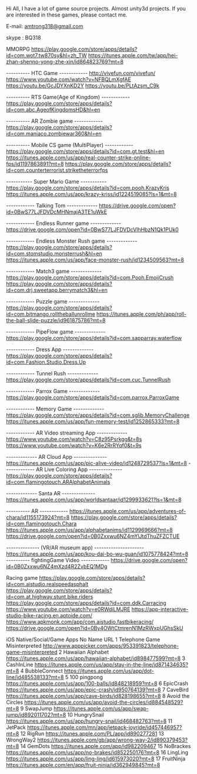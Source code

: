 Hi All, I have a lot of game source projects. Almost unity3d projects. If you are interested in these games, please contact me.

E-mail: amtrong318@gmail.com

skype : BQ318

MMORPG
https://play.google.com/store/apps/details?id=com.wot7.tw870sy&hl=zh_TW 
https://itunes.apple.com/tw/app/hei-zhan-shenno-yong-zhe-xin/id864823769?mt=8

---------- HTC Game ------------
http://vivefun.com/vivefun/
https://www.youtube.com/watch?v=NFBQLmXgfAE
https://youtu.be/GcJDYXnKD2Y
https://youtu.be/PLtAzsm_C9k 

---------- RTS Game(Age of Kingdom) ------------
https://play.google.com/store/apps/details?id=com.abc.AgeofKingdomsHD&hl=en

---------- AR Zombie game ------------
https://play.google.com/store/apps/details?id=com.maniaco.zombiewar360&hl=en

---------- Mobile CS game (MultiPlayer) ------------
https://play.google.com/store/apps/details?id=com.gt.test&hl=en
https://itunes.apple.com/us/app/real-counter-strike-online-fps/id1197863891?mt=8
https://play.google.com/store/apps/details?id=com.counterterrorist.striketheterrorfps

----------- Super Mario Game -----------
https://play.google.com/store/apps/details?id=com.pooh.KrazyKris
https://itunes.apple.com/us/app/krazy-kriss/id1224519085?ls=1&mt=8

------------ Talking Tom -------------
https://drive.google.com/open?id=0BwS77LJFDVDcMHNmajA3TE1uWkE

------------ Endless Runner game -------------
https://drive.google.com/open?id=0BwS77LJFDVDcVlhHbzN1Qk1PUk0

------------ Endless Monster Rush game -------------
https://play.google.com/store/apps/details?id=com.stomstudio.monsterrush&hl=en
https://itunes.apple.com/us/app/face-monster-rush/id1234509563?mt=8

------------ Match3 game -------------
https://play.google.com/store/apps/details?id=com.Pooh.EmojiCrush
https://play.google.com/store/apps/details?id=com.drj.sweetapp.berrymatch3&hl=en

------------ Puzzle game -------------
https://play.google.com/store/apps/details?id=com.bitmango.rolltheballunrollme
https://itunes.apple.com/ph/app/roll-the-ball-slide-puzzle/id961875786?mt=8

------------ PipeFlow game -------------
https://play.google.com/store/apps/details?id=com.sapparray.waterflow

------------ Dress App -------------
https://play.google.com/store/apps/details?id=com.Fashion.Studio.Dress.Up

------------ Tunnel Rush -------------
https://play.google.com/store/apps/details?id=com.cuc.TunnelRush

------------ Parrox Game -------------
https://play.google.com/store/apps/details?id=com.parrox.ParroxGame

------------ Memory Game -------------
https://play.google.com/store/apps/details?id=com.sglib.MemoryChallenge
https://itunes.apple.com/us/app/fun-memory-test/id1252865333?mt=8

------------ AR Video streaming App -------------
https://www.youtube.com/watch?v=C8z95Psrkgg&t=8s
https://www.youtube.com/watch?v=K6e2RrRYqf0&t=9s

-------------	AR Cloud App --------------
https://itunes.apple.com/us/app/pic-alive-video/id1248729537?ls=1&mt=8
-------------	AR Live Coloring App --------------
https://play.google.com/store/apps/details?id=com.flamingotouch.ARAlphabetAnimals

-------------	Santa AR --------------
https://itunes.apple.com/us/app/worldsantaar/id1299933621?ls=1&mt=8

---------- AR ------------
https://itunes.apple.com/us/app/adventures-of-chara/id1155173924?mt=8
https://play.google.com/store/apps/details?id=com.flamingotouch.Chara
https://itunes.apple.com/us/app/alphabetanims/id1129969666?mt=8
https://drive.google.com/open?id=0B0Zxxwu6NZ4mYlJtdThuZFZCTUE

-------------- (VR/AR museum app) ---------------------
https://itunes.apple.com/us/app/kou-dai-bo-wu-guan/id1075778424?mt=8
---------- fightingGame Video ------------
https://drive.google.com/open?id=0B0Zxxwu6NZ4mXzd4R2ZvbEQ1MDg

Racing game https://play.google.com/store/apps/details?id=com.aistudio.realspeedasphalt https://play.google.com/store/apps/details?id=com.at.highway.stunt.bike.riders https://play.google.com/store/apps/details?id=com.ddk.Carracing https://www.youtube.com/watch?v=e0RWdiLMJRE https://app-interactive-studio-bike-racing.en.aptoide.com/ https://www.apkmonk.com/app/com.aistudio.fastbikeracing/ https://drive.google.com/open?id=0By4OWtCtmrenN1MzRWxpUGhsSkU

iOS Native/Social/Game Apps No Name URL 1 Telephone Game Misinterpreted http://www.apppicker.com/apps/953391823/telephone-game-misinterpreted 2 Hawaiian Alphabet https://itunes.apple.com/us/app/hawaiian-alphabet/id898477599?mt=8 3 CashInLine https://itunes.apple.com/us/app/stay-in-the-line/id871434635?mt=8 4 BubbleConnect https://itunes.apple.com/us/app/dot-line/id485538133?mt=8 5 100 pingpong https://itunes.apple.com/us/app/100-balls/id848218959?mt=8 6 EpicCrash https://itunes.apple.com/us/app/epic-crash/id950764139?mt=8 7 CaveBird https://itunes.apple.com/us/app/cave-birds/id828198655?mt=8 8 Avoid the Circles https://itunes.apple.com/us/app/avoid-the-circles/id884548529?mt=8 9 SwapJump https://itunes.apple.com/us/app/swap-jump/id892011702?mt=8 10 HungrySnail https://itunes.apple.com/us/app/hungry-snail/id468482763?mt=8 11 JetPack https://itunes.apple.com/mn/app/jetpack-joyride/id457446957?mt=8 12 RigRun https://itunes.apple.com/PL/app/id890277281 13 WrongWay2 https://itunes.apple.com/gb/app/wrong-way-2/id890379453?mt=8 14 GemDots https://itunes.apple.com/app/id982209467 15 NoBrackes https://itunes.apple.com/us/app/no-brakes/id852250176?mt=8 16 LingLing https://itunes.apple.com/us/app/ling-ling/id615973020?mt=8 17 FruitNinja https://itunes.apple.com/en/app/fruit-ninja/id362949845?mt=8
